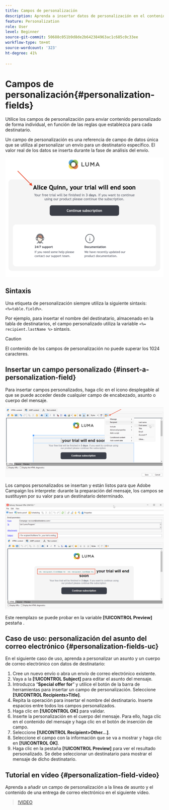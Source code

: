 ```yaml
---
title: Campos de personalización
description: Aprenda a insertar datos de personalización en el contenido del mensaje
feature: Personalization
role: User
level: Beginner
source-git-commit: 50688c051b9d8de2b642384963ac1c685c0c33ee
workflow-type: tm+mt
source-wordcount: '323'
ht-degree: 41%

---
```



# Campos de personalización{#personalization-fields}

Utilice los campos de personalización para enviar contenido personalizado de forma individual, en función de las reglas que establezca para cada destinatario.

Un campo de personalización es una referencia de campo de datos única que se utiliza al personalizar un envío para un destinatario específico. El valor real de los datos se inserta durante la fase de análisis del envío.

![ejemplo de personalización de mensajes](assets/perso-name-sample.png)

## Sintaxis

Una etiqueta de personalización siempre utiliza la siguiente sintaxis: `<%=table.field%>`.

Por ejemplo, para insertar el nombre del destinatario, almacenado en la tabla de destinatarios, el campo personalizado utiliza la variable `<%= recipient.lastName %>` sintaxis.

>[!CAUTION]
>
>El contenido de los campos de personalización no puede superar los 1024 caracteres.

## Insertar un campo personalizado {#insert-a-personalization-field}

Para insertar campos personalizados, haga clic en el icono desplegable al que se puede acceder desde cualquier campo de encabezado, asunto o cuerpo del mensaje.

![insertar un campo personalizado](assets/perso-field-insert.png)

Los campos personalizados se insertan y están listos para que Adobe Campaign los interprete: durante la preparación del mensaje, los campos se sustituyen por su valor para un destinatario determinado.

![campos personalizados en un correo electrónico](assets/perso-fields-in-msg.png)

Este reemplazo se puede probar en la variable **[!UICONTROL Preview]** pestaña .

<!--Learn more about message preview in [this page]().-->

## Caso de uso: personalización del asunto del correo electrónico {#personalization-fields-uc}

En el siguiente caso de uso, aprenda a personalizar un asunto y un cuerpo de correo electrónico con datos de destinatario:

1. Cree un nuevo envío o abra un envío de correo electrónico existente.
1. Vaya a la **[!UICONTROL Subject]** para editar el asunto del mensaje.
1. Introduzca “**Special offer for**” y utilice el botón de la barra de herramientas para insertar un campo de personalización. Seleccione **[!UICONTROL Recipients>Title]**.
1. Repita la operación para insertar el nombre del destinatario. Inserte espacios entre todos los campos personalizados.
1. Haga clic en **[!UICONTROL OK]** para validar.
1. Inserte la personalización en el cuerpo del mensaje. Para ello, haga clic en el contenido del mensaje y haga clic en el botón de inserción de campo.
1. Seleccione **[!UICONTROL Recipient>Other...]**.
1. Seleccione el campo con la información que se va a mostrar y haga clic en **[!UICONTROL OK]**.
1. Haga clic en la pestaña **[!UICONTROL Preview]** para ver el resultado personalizado. Se debe seleccionar un destinatario para mostrar el mensaje de dicho destinatario.



## Tutorial en vídeo {#personalization-field-video}

Aprenda a añadir un campo de personalización a la línea de asunto y el contenido de una entrega de correo electrónico en el siguiente vídeo.

>[!VIDEO](https://video.tv.adobe.com/v/24925?quality=12)

